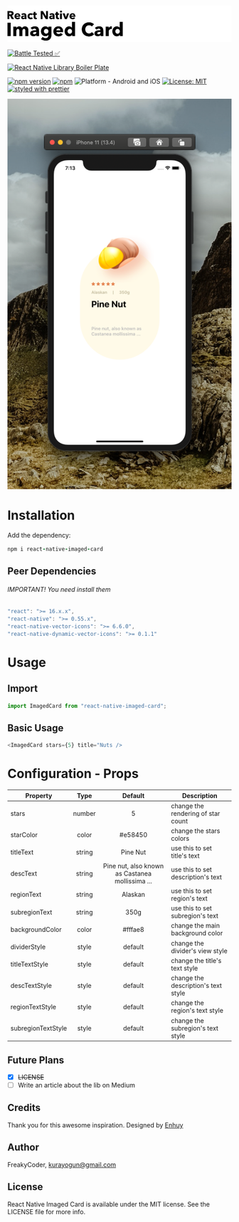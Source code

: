 <img alt="React Native Imaged Card" src="assets/logo.png" width="1050"/>

[![Battle Tested ✅](https://img.shields.io/badge/-Battle--Tested%20%E2%9C%85-03666e?style=for-the-badge)](https://github.com/WrathChaos/react-native-imaged-card)

[![React Native Library Boiler Plate](https://img.shields.io/badge/-React%20Native%20Library%20Boilerplate-lightgrey?style=for-the-badge)](https://github.com/WrathChaos/react-native-imaged-card)

[![npm version](https://img.shields.io/npm/v/react-native-imaged-card.svg?style=for-the-badge)](https://www.npmjs.com/package/react-native-imaged-card)
[![npm](https://img.shields.io/npm/dt/react-native-imaged-card.svg?style=for-the-badge)](https://www.npmjs.com/package/react-native-imaged-card)
![Platform - Android and iOS](https://img.shields.io/badge/platform-Android%20%7C%20iOS-blue.svg?style=for-the-badge)
[![License: MIT](https://img.shields.io/badge/License-MIT-green.svg?style=for-the-badge)](https://opensource.org/licenses/MIT)
[![styled with prettier](https://img.shields.io/badge/styled_with-prettier-ff69b4.svg?style=for-the-badge)](https://github.com/prettier/prettier)

<p align="center">
  <img alt="React Native Imaged Card"
        src="assets/Screenshots/rn-imaged-card.png" />
</p>

# Installation

Add the dependency:

```ruby
npm i react-native-imaged-card
```

## Peer Dependencies

###### IMPORTANT! You need install them

```js
"react": ">= 16.x.x",
"react-native": ">= 0.55.x",
"react-native-vector-icons": ">= 6.6.0",
"react-native-dynamic-vector-icons": ">= 0.1.1"
```

# Usage

## Import

```js
import ImagedCard from "react-native-imaged-card";
```

## Basic Usage

```js
<ImagedCard stars={5} title="Nuts />
```

# Configuration - Props

| Property           |  Type  |                     Default                     | Description                         |
| ------------------ | :----: | :---------------------------------------------: | ----------------------------------- |
| stars              | number |                        5                        | change the rendering of star count  |
| starColor          | color  |                     #e58450                     | change the stars colors             |
| titleText          | string |                    Pine Nut                     | use this to set title's text        |
| descText           | string | Pine nut, also known as Castanea mollissima ... | use this to set description's text  |
| regionText         | string |                     Alaskan                     | use this to set region's text       |
| subregionText      | string |                      350g                       | use this to set subregion's text    |
| backgroundColor    | color  |                     #fffae8                     | change the main background color    |
| dividerStyle       | style  |                     default                     | change the divider's view style     |
| titleTextStyle     | style  |                     default                     | change the title's text style       |
| descTextStyle      | style  |                     default                     | change the description's text style |
| regionTextStyle    | style  |                     default                     | change the region's text style      |
| subregionTextStyle | style  |                     default                     | change the subregion's text style   |

## Future Plans

- [x] ~~LICENSE~~
- [ ] Write an article about the lib on Medium

## Credits

Thank you for this awesome inspiration. Designed by [Enhuy](https://dribbble.com/shots/9195334-nuts-app)

## Author

FreakyCoder, kurayogun@gmail.com

## License

React Native Imaged Card is available under the MIT license. See the LICENSE file for more info.
